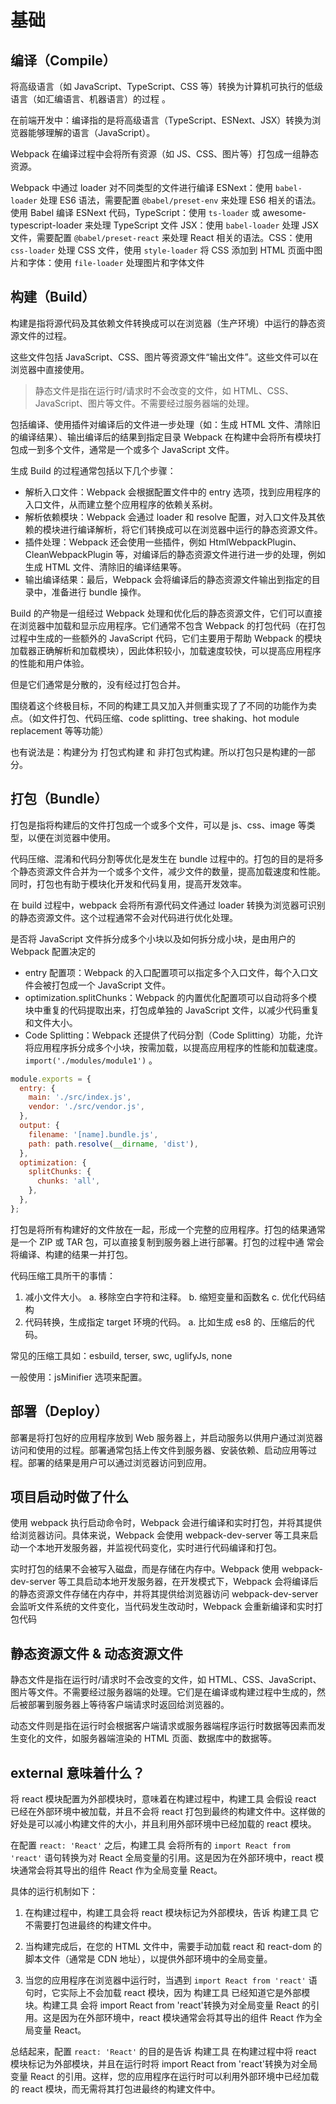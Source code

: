 # 基础

## 编译（Compile）

将高级语言（如 JavaScript、TypeScript、CSS 等）转换为计算机可执行的低级语言（如汇编语言、机器语言）的过程 。

在前端开发中：编译指的是将高级语言（TypeScript、ESNext、JSX）转换为浏览器能够理解的语言（JavaScript）。

Webpack 在编译过程中会将所有资源（如 JS、CSS、图片等）打包成一组静态资源。

Webpack 中通过 loader 对不同类型的文件进行编译 ESNext：使用 `babel-loader` 处理 ES6 语法，需要配置 `@babel/preset-env` 来处理 ES6 相关的语法。使用 Babel 编译 ESNext 代码，TypeScript：使用 `ts-loader` 或 awesome-typescript-loader 来处理 TypeScript 文件 JSX：使用 `babel-loader` 处理 JSX 文件，需要配置 `@babel/preset-react` 来处理 React 相关的语法。CSS：使用 `css-loader` 处理 CSS 文件，使用 `style-loader` 将 CSS 添加到 HTML 页面中图片和字体：使用 `file-loader` 处理图片和字体文件

## 构建（Build）

构建是指将源代码及其依赖文件转换成可以在浏览器（生产环境）中运行的静态资源文件的过程。

这些文件包括 JavaScript、CSS、图片等资源文件“输出文件”。这些文件可以在浏览器中直接使用。

> 静态文件是指在运行时/请求时不会改变的文件，如 HTML、CSS、JavaScript、图片等文件。不需要经过服务器端的处理。

包括编译、使用插件对编译后的文件进一步处理（如：生成 HTML 文件、清除旧的编译结果）、输出编译后的结果到指定目录 Webpack 在构建中会将所有模块打包成一到多个文件，通常是一个或多个 JavaScript 文件。

生成 Build 的过程通常包括以下几个步骤：

- 解析入口文件：Webpack 会根据配置文件中的 entry 选项，找到应用程序的入口文件，从而建立整个应用程序的依赖关系树。
- 解析依赖模块：Webpack 会通过 loader 和 resolve 配置，对入口文件及其依赖的模块进行编译解析，将它们转换成可以在浏览器中运行的静态资源文件。
- 插件处理：Webpack 还会使用一些插件，例如 HtmlWebpackPlugin、CleanWebpackPlugin 等，对编译后的静态资源文件进行进一步的处理，例如生成 HTML 文件、清除旧的编译结果等。
- 输出编译结果：最后，Webpack 会将编译后的静态资源文件输出到指定的目录中，准备进行 bundle 操作。

Build 的产物是一组经过 Webpack 处理和优化后的静态资源文件，它们可以直接在浏览器中加载和显示应用程序。它们通常不包含 Webpack 的打包代码（在打包过程中生成的一些额外的 JavaScript 代码，它们主要用于帮助 Webpack 的模块加载器正确解析和加载模块），因此体积较小，加载速度较快，可以提高应用程序的性能和用户体验。

但是它们通常是分散的，没有经过打包合并。

围绕着这个终极目标，不同的构建工具又加入并侧重实现了了不同的功能作为卖点。（如文件打包、代码压缩、code splitting、tree shaking、hot module replacement 等等功能）

也有说法是：构建分为 打包式构建 和 非打包式构建。所以打包只是构建的一部分。

## 打包（Bundle）

打包是指将构建后的文件打包成一个或多个文件，可以是 js、css、image 等类型，以便在浏览器中使用。

代码压缩、混淆和代码分割等优化是发生在 bundle 过程中的。打包的目的是将多个静态资源文件合并为一个或多个文件，减少文件的数量，提高加载速度和性能。同时，打包也有助于模块化开发和代码复用，提高开发效率。

在 build 过程中，webpack 会将所有源代码文件通过 loader 转换为浏览器可识别的静态资源文件。这个过程通常不会对代码进行优化处理。

是否将 JavaScript 文件拆分成多个小块以及如何拆分成小块，是由用户的 Webpack 配置决定的

- entry 配置项：Webpack 的入口配置项可以指定多个入口文件，每个入口文件会被打包成一个 JavaScript 文件。
- optimization.splitChunks：Webpack 的内置优化配置项可以自动将多个模块中重复的代码提取出来，打包成单独的 JavaScript 文件，以减少代码重复和文件大小。
- Code Splitting：Webpack 还提供了代码分割（Code Splitting）功能，允许将应用程序拆分成多个小块，按需加载，以提高应用程序的性能和加载速度。`import('./modules/module1')` 。

```javascript
module.exports = {
  entry: {
    main: './src/index.js',
    vendor: './src/vendor.js',
  },
  output: {
    filename: '[name].bundle.js',
    path: path.resolve(__dirname, 'dist'),
  },
  optimization: {
    splitChunks: {
      chunks: 'all',
    },
  },
};
```

打包是将所有构建好的文件放在一起，形成一个完整的应用程序。打包的结果通常是一个 ZIP 或 TAR 包，可以直接复制到服务器上进行部署。打包的过程中通 常会将编译、构建的结果一并打包。

代码压缩工具所干的事情：

1. 减小文件大小。
   a. 移除空白字符和注释。
   b. 缩短变量和函数名
   c. 优化代码结构
2. 代码转换，生成指定 target 环境的代码。
   a. 比如生成 es8 的、压缩后的代码。

常见的压缩工具如：esbuild, terser, swc, uglifyJs, none

一般使用：jsMinifier 选项来配置。

## 部署（Deploy）

部署是将打包好的应用程序放到 Web 服务器上，并启动服务以供用户通过浏览器访问和使用的过程。部署通常包括上传文件到服务器、安装依赖、启动应用等过程。部署的结果是用户可以通过浏览器访问到应用。

## 项目启动时做了什么

使用 webpack 执行启动命令时，Webpack 会进行编译和实时打包，并将其提供给浏览器访问。具体来说，Webpack 会使用 webpack-dev-server 等工具来启动一个本地开发服务器，并监视代码变化，实时进行代码编译和打包。

实时打包的结果不会被写入磁盘，而是存储在内存中。Webpack 使用 webpack-dev-server 等工具启动本地开发服务器，在开发模式下，Webpack 会将编译后的静态资源文件存储在内存中，并将其提供给浏览器访问 webpack-dev-server 会监听文件系统的文件变化，当代码发生改动时，Webpack 会重新编译和实时打包代码

## 静态资源文件 & 动态资源文件

静态文件是指在运行时/请求时不会改变的文件，如 HTML、CSS、JavaScript、图片等文件。不需要经过服务器端的处理。它们是在编译或构建过程中生成的，然后被部署到服务器上等待客户端请求时返回给浏览器的。

动态文件则是指在运行时会根据客户端请求或服务器端程序运行时数据等因素而发生变化的文件，如服务器端渲染的 HTML 页面、数据库中的数据等。

## external 意味着什么？

将 react 模块配置为外部模块时，意味着在构建过程中，构建工具 会假设 react 已经在外部环境中被加载，并且不会将 react 打包到最终的构建文件中。这样做的好处是可以减小构建文件的大小，并且利用外部环境中已经加载的 react 模块。

在配置 `react: 'React'` 之后，构建工具 会将所有的 `import React from 'react'` 语句转换为对 React 全局变量的引用。这是因为在外部环境中，react 模块通常会将其导出的组件 React 作为全局变量 React。

具体的运行机制如下：

1. 在构建过程中，构建工具会将 react 模块标记为外部模块，告诉 构建工具 它不需要打包进最终的构建文件中。

2. 当构建完成后，在您的 HTML 文件中，需要手动加载 react 和 react-dom 的脚本文件（通常是 CDN 地址），以提供外部环境中的全局变量。

3. 当您的应用程序在浏览器中运行时，当遇到 `import React from 'react'` 语句时，它实际上不会加载 react 模块，因为 构建工具 已经知道它是外部模块。构建工具 会将 import React from 'react'转换为对全局变量 React 的引用。这是因为在外部环境中，react 模块通常会将其导出的组件 React 作为全局变量 React。

总结起来，配置 `react: 'React'` 的目的是告诉 构建工具 在构建过程中将 react 模块标记为外部模块，并且在运行时将 import React from 'react'转换为对全局变量 React 的引用。这样，您的应用程序在运行时可以利用外部环境中已经加载的 react 模块，而无需将其打包进最终的构建文件中。
